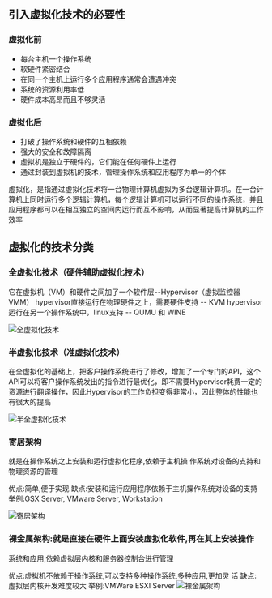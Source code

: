 
## 引入虚拟化技术的必要性

### 虚拟化前

+ 每台主机一个操作系统
+ 软硬件紧密结合
+ 在同一个主机上运行多个应用程序通常会遭遇冲突
+ 系统的资源利用率低
+ 硬件成本高昂而且不够灵活

### 虚拟化后

+ 打破了操作系统和硬件的互相依赖
+ 强大的安全和故障隔离
+ 虚拟机是独立于硬件的，它们能在任何硬件上运行
+ 通过封装到虚拟机的技术，管理操作系统和应用程序为单一的个体

虚拟化，是指通过虚拟化技术将一台物理计算机虚拟为多台逻辑计算机。在一台计算机上同时运行多个逻辑计算机，每个逻辑计算机可以运行不同的操作系统，并且应用程序都可以在相互独立的空间内运行而互不影响，从而显著提高计算机的工作效率

## 虚拟化的技术分类

### 全虚拟化技术（硬件辅助虚拟化技术）

它在虚拟机（VM）和硬件之间加了一个软件层--Hypervisor（虚拟监控器VMM）
hypervisor直接运行在物理硬件之上，需要硬件支持 -- KVM
hypervisor运行在另一个操作系统中，linux支持 -- QUMU 和 WINE

![全虚拟化技术](./img/Screenshot%20from%202020-02-19%2014-15-59.png)

### 半虚拟化技术（准虚拟化技术）

在全虚拟化的基础上，把客户操作系统进行了修改，增加了一个专门的API，这个API可以将客户操作系统发出的指令进行最优化，即不需要Hypervisor耗费一定的资源进行翻译操作，因此Hypervisor的工作负担变得非常小，因此整体的性能也有很大的提高

![半全虚拟化技术](./img/Screenshot%20from%202020-02-19%2014-22-13.png)

### 寄居架构

就是在操作系统之上安装和运行虚拟化程序,依赖于主机操
作系统对设备的支持和物理资源的管理

优点:简单,便于实现
缺点:安装和运行应用程序依赖于主机操作系统对设备的支持
举例:GSX Server, VMware Server, Workstation

![寄居架构](./img/Screenshot%20from%202020-02-19%2014-26-36.png)

### 裸金属架构:就是直接在硬件上面安装虚拟化软件,再在其上安装操作

系统和应用,依赖虚拟层内核和服务器控制台进行管理

优点:虚拟机不依赖于操作系统,可以支持多种操作系统,多种应用,更加灵 活
缺点:虚拟层内核开发难度较大
举例:VMWare ESXI Server
![裸金属架构](./img/Screenshot%20from%202020-02-19%2014-28-12.png)

